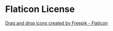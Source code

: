 # Flaticon License

<a href="https://www.flaticon.com/free-icons/drag-and-drop" title="drag and drop icons">Drag and drop icons created by Freepik - Flaticon</a>
